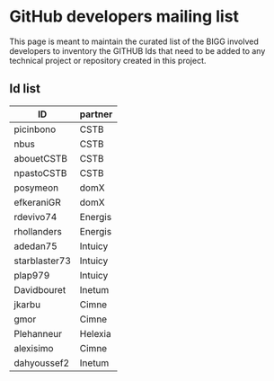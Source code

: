 # GitHub developers mailing list

This page is meant to maintain the curated list of the BIGG involved developers to inventory the GITHUB Ids that need to be added to any technical project or repository created in this project.

## Id list

| ID  | partner
| ------------- | ------------- |
| picinbono  | CSTB  |
| nbus  | CSTB  |
| abouetCSTB | CSTB |
| npastoCSTB  | CSTB  |
| posymeon | domX |
| efkeraniGR | domX |
| rdevivo74 | Energis |
| rhollanders | Energis |
| adedan75 | Intuicy |
| starblaster73 | Intuicy |
| plap979 | Intuicy |
| Davidbouret | Inetum | 
| jkarbu | Cimne |
| gmor | Cimne |
| Plehanneur | Helexia |
| alexisimo | Cimne |
| dahyoussef2 | Inetum |


